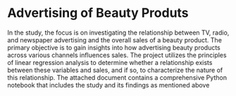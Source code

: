 # Advertising of Beauty Produts
In the study, the focus is on investigating the relationship between TV, radio, and newspaper advertising and the overall sales of a beauty product. The primary objective is to gain insights into how advertising beauty products across various channels influences sales. The project utilizes the principles of linear regression analysis to determine whether a relationship exists between these variables and sales, and if so, to characterize the nature of this relationship.
The attached document contains a comprehensive Python notebook that includes the study and its findings as mentioned above
